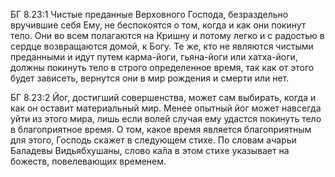 БГ 8.23:1	Чистые преданные Верховного Господа, безраздельно вручившие себя Ему, не беспокоятся о том, когда и как они покинут тело. Они во всем полагаются на Кришну и потому легко и с радостью в сердце возвращаются домой, к Богу. Те же, кто не являются чистыми преданными и идут путем карма-йоги, гьяна-йоги или хатха-йоги, должны покинуть тело в строго определенное время, так как от этого будет зависеть, вернутся они в мир рождения и смерти или нет.

БГ 8.23:2	Йог, достигший совершенства, может сам выбирать, когда и как он оставит материальный мир. Менее опытный йог может навсегда уйти из этого мира, лишь если волей случая ему удастся покинуть тело в благоприятное время. О том, какое время является благоприятным для этого, Господь скажет в следующем стихе. По словам ачарьи Баладевы Видьябхушаны, слово ка̄ла в этом стихе указывает на божеств, повелевающих временем.